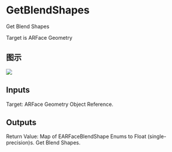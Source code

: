 # GetBlendShapes

Get Blend Shapes

Target is ARFace Geometry

## 图示

![]($-20221218-17562905.png)

## Inputs

Target: ARFace Geometry Object Reference.  

## Outputs

Return Value: Map of EARFaceBlendShape Enums to Float (single-precision)s. Get Blend Shapes.

